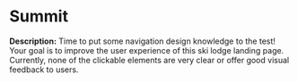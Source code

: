 # Summit

**Description:** Time to put some navigation design knowledge to the test! Your goal is to improve the user 
experience of this ski lodge landing page.
Currently, none of the clickable elements are very clear or offer good visual feedback to users.